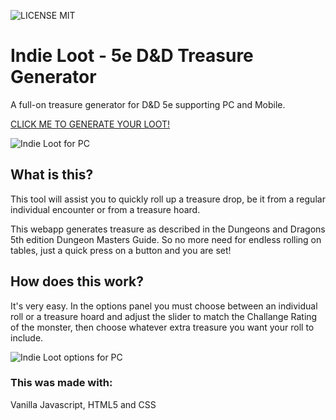 ![LICENSE MIT](https://img.shields.io/badge/LICENSE-MIT-brightgreen)

# Indie Loot - 5e D&D Treasure Generator
A full-on treasure generator for D&D 5e supporting PC and Mobile.

[CLICK ME TO GENERATE YOUR LOOT!](https://seppeverhavert.github.io/Indie-loot/)

![Indie Loot for PC](https://raw.githubusercontent.com/SeppeVerhavert/Treasure-generator/master/assets/img/treasuregenerator1.png "Indie Loot for PC")

## What is this?

This tool will assist you to quickly roll up a treasure drop, be it from a regular individual encounter or from a treasure hoard. 

This webapp generates treasure as described in the Dungeons and Dragons 5th edition Dungeon Masters Guide. So no more need for endless rolling on tables, just a quick press on a button and you are set!

## How does this work?

It's very easy. In the options panel you must choose between an individual roll or a treasure hoard and adjust the slider to match the Challange Rating of the monster, then choose whatever extra treasure you want your roll to include.

![Indie Loot options for PC](https://raw.githubusercontent.com/SeppeVerhavert/Treasure-generator/master/assets/img/treasuregeneratoroptions.png "Indie Loot options for PC")

### This was made with:
Vanilla Javascript, HTML5 and CSS


